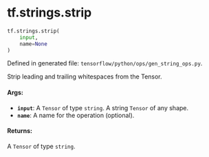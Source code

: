 <div itemscope itemtype="http://developers.google.com/ReferenceObject">
<meta itemprop="name" content="tf.strings.strip" />
<meta itemprop="path" content="Stable" />
</div>

# tf.strings.strip

``` python
tf.strings.strip(
    input,
    name=None
)
```



Defined in generated file: `tensorflow/python/ops/gen_string_ops.py`.

Strip leading and trailing whitespaces from the Tensor.

#### Args:

* <b>`input`</b>: A `Tensor` of type `string`. A string `Tensor` of any shape.
* <b>`name`</b>: A name for the operation (optional).


#### Returns:

A `Tensor` of type `string`.
